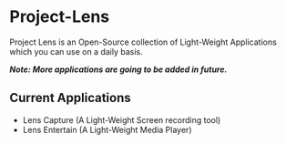 # Project-Lens
Project Lens is an Open-Source collection of Light-Weight Applications which you can use on a daily basis.

***Note: More applications are going to be added in future.***

## Current Applications
- Lens Capture (A Light-Weight Screen recording tool)
- Lens Entertain (A Light-Weight Media Player)
